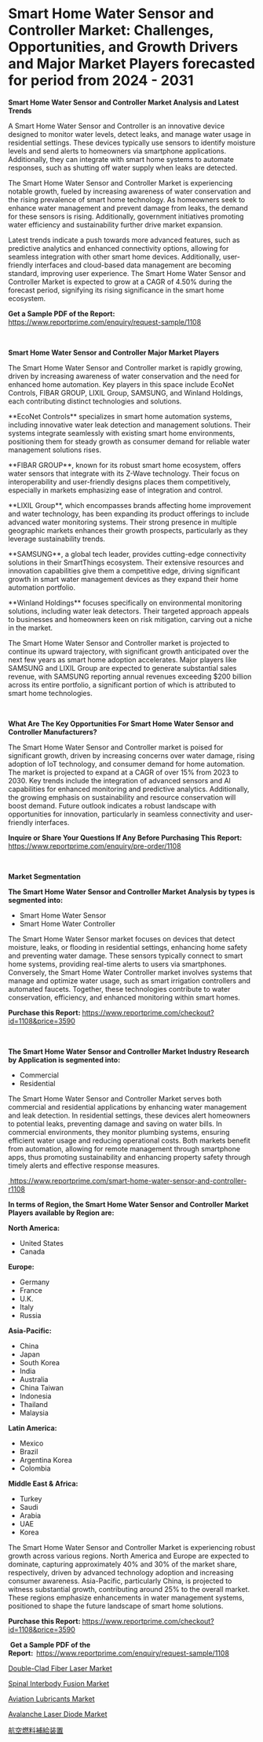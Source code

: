 <p><h1>Smart Home Water Sensor and Controller Market: Challenges, Opportunities, and Growth Drivers and Major Market Players forecasted for period from 2024 - 2031</h1></p><p><strong>Smart Home Water Sensor and Controller Market Analysis and Latest Trends</strong></p>
<p><p>A Smart Home Water Sensor and Controller is an innovative device designed to monitor water levels, detect leaks, and manage water usage in residential settings. These devices typically use sensors to identify moisture levels and send alerts to homeowners via smartphone applications. Additionally, they can integrate with smart home systems to automate responses, such as shutting off water supply when leaks are detected.</p><p>The Smart Home Water Sensor and Controller Market is experiencing notable growth, fueled by increasing awareness of water conservation and the rising prevalence of smart home technology. As homeowners seek to enhance water management and prevent damage from leaks, the demand for these sensors is rising. Additionally, government initiatives promoting water efficiency and sustainability further drive market expansion. </p><p>Latest trends indicate a push towards more advanced features, such as predictive analytics and enhanced connectivity options, allowing for seamless integration with other smart home devices. Additionally, user-friendly interfaces and cloud-based data management are becoming standard, improving user experience. The Smart Home Water Sensor and Controller Market is expected to grow at a CAGR of 4.50% during the forecast period, signifying its rising significance in the smart home ecosystem.</p></p>
<p><strong>Get a Sample PDF of the Report:&nbsp;</strong> <a href="https://www.reportprime.com/enquiry/request-sample/1108">https://www.reportprime.com/enquiry/request-sample/1108</a></p>
<p>&nbsp;</p>
<p><strong>Smart Home Water Sensor and Controller Major Market Players</strong></p>
<p><p>The Smart Home Water Sensor and Controller market is rapidly growing, driven by increasing awareness of water conservation and the need for enhanced home automation. Key players in this space include EcoNet Controls, FIBAR GROUP, LIXIL Group, SAMSUNG, and Winland Holdings, each contributing distinct technologies and solutions.</p><p>**EcoNet Controls** specializes in smart home automation systems, including innovative water leak detection and management solutions. Their systems integrate seamlessly with existing smart home environments, positioning them for steady growth as consumer demand for reliable water management solutions rises.</p><p>**FIBAR GROUP**, known for its robust smart home ecosystem, offers water sensors that integrate with its Z-Wave technology. Their focus on interoperability and user-friendly designs places them competitively, especially in markets emphasizing ease of integration and control.</p><p>**LIXIL Group**, which encompasses brands affecting home improvement and water technology, has been expanding its product offerings to include advanced water monitoring systems. Their strong presence in multiple geographic markets enhances their growth prospects, particularly as they leverage sustainability trends.</p><p>**SAMSUNG**, a global tech leader, provides cutting-edge connectivity solutions in their SmartThings ecosystem. Their extensive resources and innovation capabilities give them a competitive edge, driving significant growth in smart water management devices as they expand their home automation portfolio.</p><p>**Winland Holdings** focuses specifically on environmental monitoring solutions, including water leak detectors. Their targeted approach appeals to businesses and homeowners keen on risk mitigation, carving out a niche in the market.</p><p>The Smart Home Water Sensor and Controller market is projected to continue its upward trajectory, with significant growth anticipated over the next few years as smart home adoption accelerates. Major players like SAMSUNG and LIXIL Group are expected to generate substantial sales revenue, with SAMSUNG reporting annual revenues exceeding $200 billion across its entire portfolio, a significant portion of which is attributed to smart home technologies.</p></p>
<p>&nbsp;</p>
<p><strong>What Are The Key Opportunities For Smart Home Water Sensor and Controller Manufacturers?</strong></p>
<p><p>The Smart Home Water Sensor and Controller market is poised for significant growth, driven by increasing concerns over water damage, rising adoption of IoT technology, and consumer demand for home automation. The market is projected to expand at a CAGR of over 15% from 2023 to 2030. Key trends include the integration of advanced sensors and AI capabilities for enhanced monitoring and predictive analytics. Additionally, the growing emphasis on sustainability and resource conservation will boost demand. Future outlook indicates a robust landscape with opportunities for innovation, particularly in seamless connectivity and user-friendly interfaces.</p></p>
<p><strong>Inquire or Share Your Questions If Any Before Purchasing This Report:</strong> <a href="https://www.reportprime.com/enquiry/pre-order/1108">https://www.reportprime.com/enquiry/pre-order/1108</a></p>
<p>&nbsp;</p>
<p><strong>Market Segmentation</strong></p>
<p><strong>The Smart Home Water Sensor and Controller Market Analysis by types is segmented into:</strong></p>
<p><ul><li>Smart Home Water Sensor</li><li>Smart Home Water Controller</li></ul></p>
<p><p>The Smart Home Water Sensor market focuses on devices that detect moisture, leaks, or flooding in residential settings, enhancing home safety and preventing water damage. These sensors typically connect to smart home systems, providing real-time alerts to users via smartphones. Conversely, the Smart Home Water Controller market involves systems that manage and optimize water usage, such as smart irrigation controllers and automated faucets. Together, these technologies contribute to water conservation, efficiency, and enhanced monitoring within smart homes.</p></p>
<p><strong>Purchase this Report:&nbsp;</strong><a href="https://www.reportprime.com/checkout?id=1108&price=3590">https://www.reportprime.com/checkout?id=1108&price=3590</a></p>
<p>&nbsp;</p>
<p><strong>The Smart Home Water Sensor and Controller Market Industry Research by Application is segmented into:</strong></p>
<p><ul><li>Commercial</li><li>Residential</li></ul></p>
<p><p>The Smart Home Water Sensor and Controller Market serves both commercial and residential applications by enhancing water management and leak detection. In residential settings, these devices alert homeowners to potential leaks, preventing damage and saving on water bills. In commercial environments, they monitor plumbing systems, ensuring efficient water usage and reducing operational costs. Both markets benefit from automation, allowing for remote management through smartphone apps, thus promoting sustainability and enhancing property safety through timely alerts and effective response measures.</p></p>
<p><a href="https://www.reportprime.com/smart-home-water-sensor-and-controller-r1108">&nbsp;https://www.reportprime.com/smart-home-water-sensor-and-controller-r1108</a></p>
<p><strong>In terms of Region, the Smart Home Water Sensor and Controller Market Players available by Region are:</strong></p>
<p>
    <p> <strong> North America: </strong>
        <ul>
            <li>United States</li>
            <li>Canada</li>
        </ul>
        </p> 
    <p> <strong> Europe: </strong>
        <ul>
            <li>Germany</li>
            <li>France</li>
            <li>U.K.</li>
            <li>Italy</li>
            <li>Russia</li>
        </ul>
        </p> 
    <p> <strong> Asia-Pacific: </strong>
        <ul>
            <li>China</li>
            <li>Japan</li>
            <li>South Korea</li>
            <li>India</li>
            <li>Australia</li>
            <li>China Taiwan</li>
            <li>Indonesia</li>
            <li>Thailand</li>
            <li>Malaysia</li>
        </ul>
        </p> 
    <p> <strong> Latin America: </strong>
        <ul>
            <li>Mexico</li>
            <li>Brazil</li>
            <li>Argentina Korea</li>
            <li>Colombia</li>
        </ul>
        </p> 
    <p> <strong> Middle East & Africa: </strong>
        <ul>
            <li>Turkey</li>
            <li>Saudi</li>
            <li>Arabia</li>
            <li>UAE</li>
            <li>Korea</li>
        </ul>
    </p>
    </p>
<p><p>The Smart Home Water Sensor and Controller Market is experiencing robust growth across various regions. North America and Europe are expected to dominate, capturing approximately 40% and 30% of the market share, respectively, driven by advanced technology adoption and increasing consumer awareness. Asia-Pacific, particularly China, is projected to witness substantial growth, contributing around 25% to the overall market. These regions emphasize enhancements in water management systems, positioned to shape the future landscape of smart home solutions.</p></p>
<p><strong>Purchase this Report: </strong><a href="https://www.reportprime.com/checkout?id=1108&price=3590">https://www.reportprime.com/checkout?id=1108&price=3590</a></p>
<p>&nbsp;<strong>Get a Sample PDF of the Report:&nbsp;&nbsp;</strong><a href="https://www.reportprime.com/enquiry/request-sample/1108">https://www.reportprime.com/enquiry/request-sample/1108</a></p>
<p><strong></strong></p>
<p><p><a href="https://issuu.com/reportprime-2/docs/double-clad-fiber-laser-market-size_b49b2b86a3b39c">Double-Clad Fiber Laser Market</a></p><p><a href="https://medium.com/@kirstencharriso/spinal-interbody-fusion-market-global-market-trends-and-market-forecast-2024-2031-5533b4260096">Spinal Interbody Fusion Market</a></p><p><a href="https://www.linkedin.com/pulse/market-forecast-global-aviation-lubricants-trends-6lrnf?trackingId=1p7A0MI1Q%2BeN9cZmkyT10w%3D%3D">Aviation Lubricants Market</a></p><p><a href="https://issuu.com/reportprime-2/docs/avalanche-laser-diode-market-size-2_74cfb54a213744">Avalanche Laser Diode Market</a></p><p><a href="https://medium.com/@ertg45hg/%E6%88%A6%E7%95%A5%E7%9A%84%E3%83%9E%E3%83%BC%E3%82%B1%E3%83%83%E3%83%88%E3%82%A4%E3%83%B3%E3%82%B5%E3%82%A4%E3%83%88-%E3%82%B0%E3%83%AD%E3%83%BC%E3%83%90%E3%83%AB%E8%88%AA%E7%A9%BA%E7%87%83%E6%96%99%E8%A8%AD%E5%82%99%E5%B8%82%E5%A0%B4%E3%81%AE%E5%8B%95%E5%90%91%E3%82%92%E6%8E%A2%E3%82%8B-2024%E5%B9%B4-2031%E5%B9%B4-a98ba55bae78">航空燃料補給装置</a></p></p>